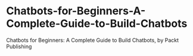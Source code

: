 # Chatbots-for-Beginners-A-Complete-Guide-to-Build-Chatbots
Chatbots for Beginners: A Complete Guide to Build Chatbots, by Packt Publishing
